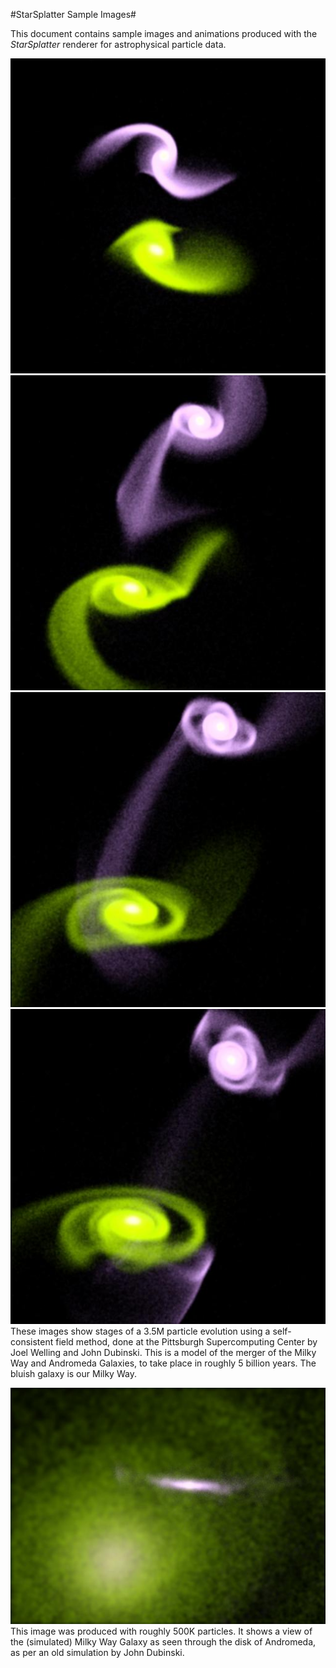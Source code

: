 #StarSplatter Sample Images#

This document contains sample images and animations produced with the
*StarSplatter* renderer for astrophysical particle data.

![big merger 2](big_merger_2.jpg)
![big merger 3](big_merger_3.jpg)
![big merger 4](big_merger_4.jpg)
![big merger 5](big_merger_5.jpg)
These images show stages of a 3.5M particle evolution using a 
self-consistent field method, done at the Pittsburgh Supercomputing
Center by Joel Welling and John Dubinski.  This is a model of the merger
of the Milky Way and Andromeda Galaxies, to take place in roughly 5
billion years.  The bluish galaxy is our Milky Way. 

![Milky Way seen through Andromeda's disk](ssplat_sample.jpg)
This image was produced with roughly 500K particles.  It shows a view
of the (simulated) Milky Way Galaxy as seen through the disk of Andromeda,
as per an old simulation by John Dubinski.

